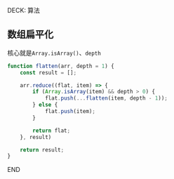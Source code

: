 DECK: 算法
## 数组扁平化
核心就是`Array.isArray()`、`depth`

```js
function flatten(arr, depth = 1) {
    const result = [];

    arr.reduce((flat, item) => {
        if (Array.isArray(item) && depth > 0) {
            flat.push(...flatten(item, depth - 1));
        } else {
            flat.push(item);
        }

        return flat;
    }, result)

    return result;
}
```


END
<!--ID: 1726889536567-->
